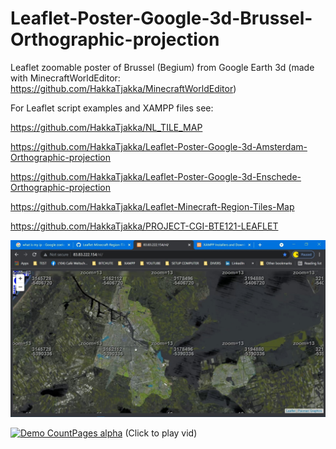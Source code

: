 # Leaflet-Poster-Google-3d-Brussel-Orthographic-projection
Leaflet zoomable poster of Brussel (Begium) from Google Earth 3d (made with MinecraftWorldEditor: https://github.com/HakkaTjakka/MinecraftWorldEditor)

For Leaflet script examples and XAMPP files see:

https://github.com/HakkaTjakka/NL_TILE_MAP

https://github.com/HakkaTjakka/Leaflet-Poster-Google-3d-Amsterdam-Orthographic-projection

https://github.com/HakkaTjakka/Leaflet-Poster-Google-3d-Enschede-Orthographic-projection

https://github.com/HakkaTjakka/Leaflet-Minecraft-Region-Tiles-Map

https://github.com/HakkaTjakka/PROJECT-CGI-BTE121-LEAFLET


![clipboard_small](https://github.com/HakkaTjakka/Leaflet-Poster-Google-3d-Brussel-Orthographic-projection/blob/main/brussel/Untitled.jpeg)

[![Demo CountPages alpha]()]()
(Click to play vid)
